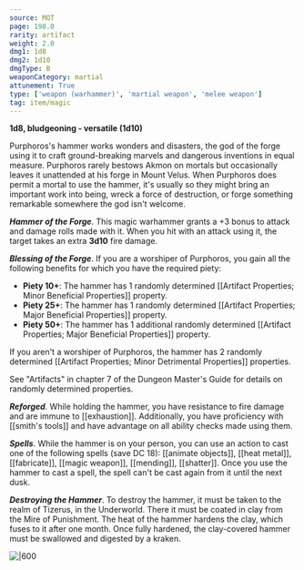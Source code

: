 ```yaml
---
source: MOT
page: 198.0
rarity: artifact
weight: 2.0
dmg1: 1d8
dmg2: 1d10
dmgType: B
weaponCategory: martial
attunement: True
type: ['weapon (warhammer)', 'martial weapon', 'melee weapon']
tag: item/magic
---
```


**1d8, bludgeoning - versatile (1d10)**

Purphoros's hammer works wonders and disasters, the god of the forge using it to craft ground-breaking marvels and dangerous inventions in equal measure. Purphoros rarely bestows Akmon on mortals but occasionally leaves it unattended at his forge in Mount Velus. When Purphoros does permit a mortal to use the hammer, it's usually so they might bring an important work into being, wreck a force of destruction, or forge something remarkable somewhere the god isn't welcome.

**_Hammer of the Forge_**. This magic warhammer grants a +3 bonus to attack and damage rolls made with it. When you hit with an attack using it, the target takes an extra **3d10** fire damage.

**_Blessing of the Forge_**. If you are a worshiper of Purphoros, you gain all the following benefits for which you have the required piety:

- **Piety 10+**: The hammer has 1 randomly determined [[Artifact Properties; Minor Beneficial Properties]] property.
- **Piety 25+**: The hammer has 1 randomly determined [[Artifact Properties; Major Beneficial Properties]] property.
- **Piety 50+**: The hammer has 1 additional randomly determined [[Artifact Properties; Major Beneficial Properties]] property.

If you aren't a worshiper of Purphoros, the hammer has 2 randomly determined [[Artifact Properties; Minor Detrimental Properties]] properties.

See "Artifacts" in chapter 7 of the Dungeon Master's Guide for details on randomly determined properties.

**_Reforged_**. While holding the hammer, you have resistance to fire damage and are immune to [[exhaustion]]. Additionally, you have proficiency with [[smith's tools]] and have advantage on all ability checks made using them.

**_Spells_**. While the hammer is on your person, you can use an action to cast one of the following spells (save DC 18): [[animate objects]], [[heat metal]], [[fabricate]], [[magic weapon]], [[mending]], [[shatter]]. Once you use the hammer to cast a spell, the spell can't be cast again from it until the next dusk.

**_Destroying the Hammer_**. To destroy the hammer, it must be taken to the realm of Tizerus, in the Underworld. There it must be coated in clay from the Mire of Punishment. The heat of the hammer hardens the clay, which fuses to it after one month. Once fully hardened, the clay-covered hammer must be swallowed and digested by a kraken.


![|600](https://5e.tools/img/items/MOT/Akmon,%20Hammer%20of%20Purphoros.jpg)